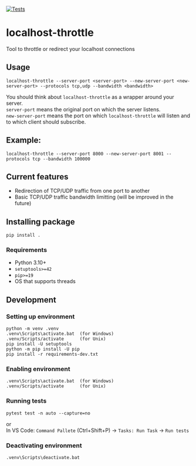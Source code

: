 [![Tests](https://github.com/CrafterKolyan/localhost-throttle/actions/workflows/tests.yml/badge.svg?branch=main)](https://github.com/CrafterKolyan/localhost-throttle/actions/workflows/tests.yml)

# localhost-throttle
Tool to throttle or redirect your localhost connections

## Usage
```
localhost-throttle --server-port <server-port> --new-server-port <new-server-port> --protocols tcp,udp --bandwidth <bandwidth>
```

You should think about `localhost-throttle` as a wrapper around your server.<br>
`server-port` means the original port on which the server listens.<br>
`new-server-port` means the port on which `localhost-throttle` will listen and to which client should subscribe.

## Example:
```
localhost-throttle --server-port 8000 --new-server-port 8001 --protocols tcp --bandwidth 100000
```

## Current features
- Redirection of TCP/UDP traffic from one port to another
- Basic TCP/UDP traffic bandwidth limitting (will be improved in the future)

## Installing package
```
pip install .
```

### Requirements
- Python 3.10+
- `setuptools>=42`
- `pip>=19`
- OS that supports threads

## Development
### Setting up environment
```
python -m venv .venv
.venv\Scripts\activate.bat  (for Windows)
.venv/Scripts/activate      (for Unix)
pip install -U setuptools
python -m pip install -U pip
pip install -r requirements-dev.txt
```

### Enabling environment
```
.venv\Scripts\activate.bat  (for Windows)
.venv/Scripts/activate      (for Unix)
```


### Running tests
```
pytest test -n auto --capture=no
```
or<br>
In VS Code: `Command Pallete` (Ctrl+Shift+P) -> `Tasks: Run Task` -> `Run tests`

### Deactivating environment
```
.venv\Scripts\deactivate.bat
```
